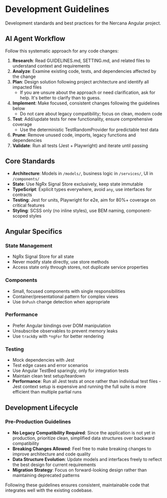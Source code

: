 # Development Guidelines

Development standards and best practices for the Nercana Angular project.

## AI Agent Workflow

Follow this systematic approach for any code changes:

1. **Research**: Read GUIDELINES.md, SETTING.md, and related files to understand context and requirements
2. **Analyze**: Examine existing code, tests, and dependencies affected by the change
3. **Plan**: Design solution following project architecture and identify all impacted files
    - If you are unsure about the approach or need clarification, ask for help. It's better to clarify than to guess.
4. **Implement**: Make focused, consistent changes following the guidelines below
    - Do not care about legacy compatibility; focus on clean, modern code
5. **Test**: Add/update tests for new functionality, ensure comprehensive coverage
    - Use the deterministic TestRandomProvider for predictable test data
6. **Prune**: Remove unused code, imports, legacy functions and dependencies
7. **Validate**: Run all tests (Jest + Playwright) and iterate until passing

## Core Standards

- **Architecture**: Models in `/models/`, business logic in `/services/`, UI in `/components/`
- **State**: Use NgRx Signal Store exclusively, keep state immutable
- **TypeScript**: Explicit types everywhere, avoid `any`, use interfaces for contracts
- **Testing**: Jest for units, Playwright for e2e, aim for 80%+ coverage on critical features
- **Styling**: SCSS only (no inline styles), use BEM naming, component-scoped styles

## Angular Specifics

### State Management

- NgRx Signal Store for all state
- Never modify state directly, use store methods
- Access state only through stores, not duplicate service properties

### Components

- Small, focused components with single responsibilities
- Container/presentational pattern for complex views
- Use `OnPush` change detection when appropriate

### Performance

- Prefer Angular bindings over DOM manipulation
- Unsubscribe observables to prevent memory leaks
- Use `trackBy` with `*ngFor` for better rendering

### Testing

- Mock dependencies with Jest
- Test edge cases and error scenarios
- Use Angular TestBed sparingly, only for integration tests
- Maintain clean test setup/teardown
- **Performance**: Run all Jest tests at once rather than individual test files - Jest context setup is expensive and running the full suite is more efficient than multiple partial runs

## Development Lifecycle

### Pre-Production Guidelines

- **No Legacy Compatibility Required**: Since the application is not yet in production, prioritize clean, simplified data structures over backward compatibility
- **Breaking Changes Allowed**: Feel free to make breaking changes to improve architecture and code quality
- **Data Structure Evolution**: Update models and interfaces freely to reflect the best design for current requirements
- **Migration Strategy**: Focus on forward-looking design rather than maintaining deprecated patterns

Following these guidelines ensures consistent, maintainable code that integrates well with the existing codebase.
